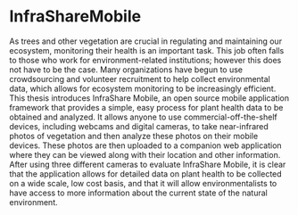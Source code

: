 # InfraShareMobile

As trees and other vegetation are crucial in regulating and maintaining our ecosystem, monitoring their health is an important task. This job often falls to those who work for environment-related institutions; however this does not have to be the case. Many organizations have begun to use crowdsourcing and volunteer recruitment to help collect environmental data, which allows for ecosystem monitoring to be increasingly efficient. This thesis introduces InfraShare Mobile, an open source mobile application framework that provides a simple, easy process for plant health data to be obtained and analyzed. It allows anyone to use commercial-off-the-shelf devices, including webcams and digital cameras, to take near-infrared photos of vegetation and then analyze these photos on their mobile devices. These photos are then uploaded to a companion web application where they can be viewed along with their location and other information. After using three different cameras to evaluate InfraShare Mobile, it is clear that the application allows for detailed data on plant health to be collected on a wide scale, low cost basis, and that it will allow environmentalists to have access to more information about the current state of the natural environment.
